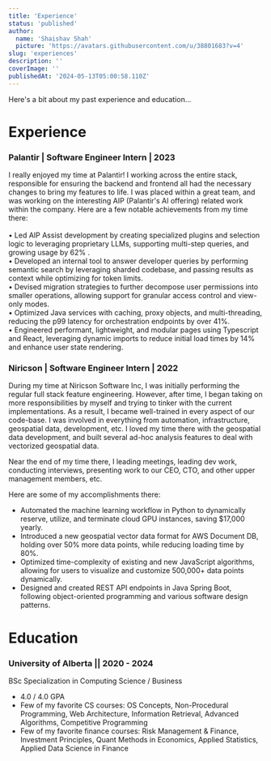 ```yaml
---
title: 'Experience'
status: 'published'
author:
  name: 'Shaishav Shah'
  picture: 'https://avatars.githubusercontent.com/u/38801683?v=4'
slug: 'experiences'
description: ''
coverImage: ''
publishedAt: '2024-05-13T05:00:58.110Z'
---
```


Here's a bit about my past experience and education...

# Experience

### Palantir | Software Engineer Intern | 2023

I really enjoyed my time at Palantir! I working across the entire stack, responsible for ensuring the backend and frontend all had the necessary changes to bring my features to life. I was placed within a great team, and was working on the interesting AIP (Palantir's AI offering) related work within the company. Here are a few notable achievements from my time there:\
\
• Led AIP Assist development by creating specialized plugins and selection logic to leveraging proprietary LLMs, supporting multi-step queries, and growing usage by 62% .\
• Developed an internal tool to answer developer queries by performing semantic search by leveraging sharded codebase, and passing results as context while optimizing for token limits.\
• Devised migration strategies to further decompose user permissions into smaller operations, allowing support for granular access control and view-only modes.\
• Optimized Java services with caching, proxy objects, and multi-threading, reducing the p99 latency for orchestration endpoints by over 41%.\
• Engineered performant, lightweight, and modular pages using Typescript and React, leveraging dynamic imports to reduce initial load times by 14% and enhance user state rendering.

### Niricson | Software Engineer Intern | 2022

During my time at Niricson Software Inc, I was initially performing the regular full stack feature engineering. However, after time, I began taking on more responsibilities by myself and trying to tinker with the current implementations. As a result, I became well-trained in every aspect of our code-base. I was involved in everything from automation, infrastructure, geospatial data, development, etc. I loved my time there with the geospatial data development, and built several ad-hoc analysis features to deal with vectorized geospatial data.

Near the end of my time there, I leading meetings, leading dev work, conducting interviews, presenting work to our CEO, CTO, and other upper management members, etc.

Here are some of my accomplishments there:

- Automated the machine learning workflow in Python to dynamically reserve, utilize, and terminate cloud GPU instances, saving $17,000 yearly.
- Introduced a new geospatial vector data format for AWS Document DB, holding over 50% more data points, while reducing loading time by 80%.
- Optimized time-complexity of existing and new JavaScript algorithms, allowing for users to visualize and customize 500,000+ data points dynamically.
- Designed and created REST API endpoints in Java Spring Boot, following object-oriented programming and various software design patterns.

# Education

### University of Alberta || 2020 - 2024

BSc Specialization in Computing Science / Business

- 4.0 / 4.0 GPA
- Few of my favorite CS courses: OS Concepts, Non-Procedural Programming, Web Architecture, Information Retrieval, Advanced Algorithms, Competitive Programming
- Few of my favorite finance courses: Risk Management & Finance, Investment Principles, Quant Methods in Economics, Applied Statistics, Applied Data Science in Finance
